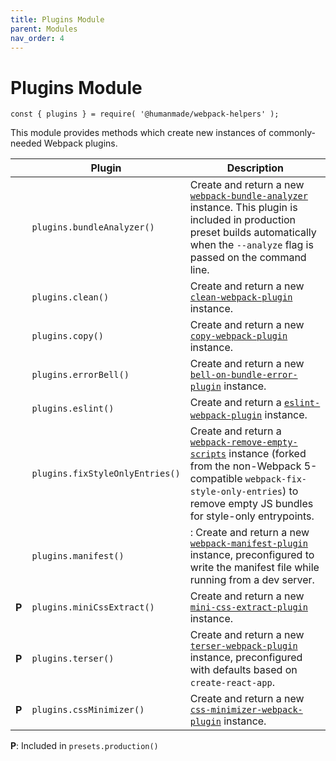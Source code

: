 ```yaml
---
title: Plugins Module
parent: Modules
nav_order: 4
---
```


# Plugins Module

`const { plugins } = require( '@humanmade/webpack-helpers' );`

This module provides methods which create new instances of commonly-needed Webpack plugins.

&nbsp; | Plugin | Description
------ | ------ | ------------
&nbsp; | `plugins.bundleAnalyzer()` | Create and return a new [`webpack-bundle-analyzer`](https://github.com/webpack-contrib/webpack-bundle-analyzer) instance. This plugin is included in production preset builds automatically when the `--analyze` flag is passed on the command line.
&nbsp; | `plugins.clean()` | Create and return a new [`clean-webpack-plugin`](https://github.com/johnagan/clean-webpack-plugin) instance.
&nbsp; | `plugins.copy()` | Create and return a new [`copy-webpack-plugin`](https://github.com/webpack-contrib/copy-webpack-plugin) instance.
&nbsp; | `plugins.errorBell()` | Create and return a new [`bell-on-bundle-error-plugin`](https://www.npmjs.com/package/bell-on-bundler-error-plugin) instance.
&nbsp; | `plugins.eslint()` | Create and return a [`eslint-webpack-plugin`](https://webpack.js.org/plugins/eslint-webpack-plugin/) instance.
&nbsp; | `plugins.fixStyleOnlyEntries()` | Create and return a [`webpack-remove-empty-scripts`](https://github.com/webdiscus/webpack-remove-empty-scripts) instance (forked from the non-Webpack 5-compatible `webpack-fix-style-only-entries`) to remove empty JS bundles for style-only entrypoints.
&nbsp; | `plugins.manifest()` | : Create and return a new [`webpack-manifest-plugin`](https://github.com/danethurber/webpack-manifest-plugin) instance, preconfigured to write the manifest file while running from a dev server.
**P**  | `plugins.miniCssExtract()` | Create and return a new [`mini-css-extract-plugin`](https://github.com/webpack-contrib/mini-css-extract-plugin) instance.
**P**  | `plugins.terser()` | Create and return a new [`terser-webpack-plugin`](https://github.com/webpack-contrib/terser-webpack-plugin) instance, preconfigured with defaults based on `create-react-app`.
**P**  | `plugins.cssMinimizer()` | Create and return a new [`css-minimizer-webpack-plugin`](https://webpack.js.org/plugins/css-minimizer-webpack-plugin/) instance.

**P**: Included in `presets.production()`
